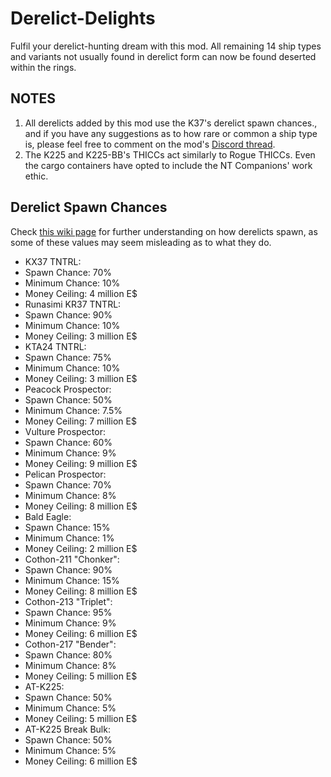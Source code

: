 # Derelict-Delights
Fulfil your derelict-hunting dream with this mod. All remaining 14 ship types and variants not usually found in derelict form can now be found deserted within the rings.

## NOTES
1. All derelicts added by this mod use the K37's derelict spawn chances., and if you have any suggestions as to how rare or common a ship type is, please feel free to comment on the mod's [Discord thread](https://discord.com/channels/426287934870781952/1316256288329699419).
2. The K225 and K225-BB's THICCs act similarly to Rogue THICCs. Even the cargo containers have opted to include the NT Companions' work ethic.

## Derelict Spawn Chances
Check [this wiki page](https://delta-v.kodera.pl/index.php/Profit_Strategy_-_Derelicts#Finding_Derelicts_in_the_Wild) for further understanding on how derelicts spawn, as some of these values may seem misleading as to what they do.
* KX37 TNTRL:
*   Spawn Chance: 70%
*   Minimum Chance: 10%
*   Money Ceiling: 4 million E$
* Runasimi KR37 TNTRL:
*   Spawn Chance: 90%
*   Minimum Chance: 10%
*   Money Ceiling: 3 million E$
* KTA24 TNTRL:
*   Spawn Chance: 75%
*   Minimum Chance: 10%
*   Money Ceiling: 3 million E$
* Peacock Prospector:
*   Spawn Chance: 50%
*   Minimum Chance: 7.5%
*   Money Ceiling: 7 million E$
* Vulture Prospector:
*   Spawn Chance: 60%
*   Minimum Chance: 9%
*   Money Ceiling: 9 million E$
* Pelican Prospector:
*   Spawn Chance: 70%
*   Minimum Chance: 8%
*   Money Ceiling: 8 million E$
* Bald Eagle:
*   Spawn Chance: 15%
*   Minimum Chance: 1%
*   Money Ceiling: 2 million E$
* Cothon-211 "Chonker":
*   Spawn Chance: 90%
*   Minimum Chance: 15%
*   Money Ceiling: 8 million E$
* Cothon-213 "Triplet":
*   Spawn Chance: 95%
*   Minimum Chance: 9%
*   Money Ceiling: 6 million E$
* Cothon-217 "Bender":
*   Spawn Chance: 80%
*   Minimum Chance: 8%
*   Money Ceiling: 5 million E$
* AT-K225:
*   Spawn Chance: 50%
*   Minimum Chance: 5%
*   Money Ceiling: 5 million E$
* AT-K225 Break Bulk:
*   Spawn Chance: 50%
*   Minimum Chance: 5%
*   Money Ceiling: 6 million E$
